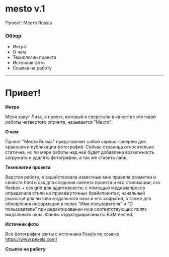 # mesto v.1
Проект: Место Russia

### Обзор
* Интро
* О чем
* Технологии проекта
* Источник фото
* Ссылка на работу

------------

# Привет!

**Интро**

Меня зовут Лиза, а проект, который я сверстала в качестве итоговой работы четвертого спринта, называется "Место".

**О чем**

Проект "Место Russia" представляет собой сервис-галерею для хранения и публикации фотографий. Сейчас страница относительно статична, но по мере работы над ней будет добавлена возможность загружать и удалять фотографии, а так же ставить лайк.

**Технологии проекта**

Верстая работу, я задействовала известные мне правила разметки и свойств html и css для создания скелета проекта и его стилизации; css flexbox + css grid для адаптивности; с помощью медиазапросов определила стили на промежуточных брейкпоинтах; начальный javascript для вызова модального окна и его закрытия, а также для обновления информации в полях "Имя пользователя" и "О пользователе" при редактировании их в соответствующих полях модального окна. Файлы структурированы по БЭМ nested.

**Источник фото**

Все фотографии взяты с источника Pexels по ссылке https://www.pexels.com/

**Ссылка на работу**
